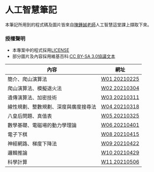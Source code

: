 # 人工智慧筆記
本筆記所用到的程式碼及圖片皆來自[陳鍾誠老師](https://gitlab.com/ccc109/ai)人工智慧這堂課上擷取下來。

### 授權聲明
- 本專案中的程式採用[LICENSE](https://github.com/zixxizxx/ai109b/pull/1/commits/6979f658a74c6042dfe458f82019a2714cf3c2c8)
- 部分圖片及內容採用維基百科:[CC BY-SA 3.0協議文本](https://zh.wikipedia.org/wiki/Wikipedia:CC_BY-SA_3.0%E5%8D%8F%E8%AE%AE%E6%96%87%E6%9C%AC)

內容 | 網址
-----|--------
簡介、爬山演算法 |[W01 20210225](https://github.com/zixxizxx/ai109b/blob/main/note/AI0225%20%E7%B0%A1%E4%BB%8B%E3%80%81%E7%88%AC%E5%B1%B1%E6%BC%94%E7%AE%97%E6%B3%95Done.pdf)
爬山演算法、模擬退火法 | [W02 20210304](https://github.com/zixxizxx/ai109b/blob/main/note/AI0304%20%E7%88%AC%E5%B1%B1%E6%BC%94%E7%AE%97%E6%B3%95%E3%80%81%E6%A8%A1%E6%93%AC%E9%80%80%E7%81%AB%E6%B3%95%20Done.pdf)
遺傳演算法、加密技術 | [W03 20210311](https://github.com/zixxizxx/ai109b/blob/main/note/AI0311%E9%81%BA%E5%82%B3%E6%BC%94%E7%AE%97%E6%B3%95%E3%80%81%E5%8A%A0%E5%AF%86%E6%8A%80%E8%A1%93%20Done.pdf)
線性規劃、整數規劃、深度與廣度搜尋法 | [W04 20210318](https://github.com/zixxizxx/ai109b/blob/main/note/AI0318%20%E7%B7%9A%E6%80%A7%E8%A6%8F%E5%8A%83%E3%80%81%E6%95%B4%E6%95%B8%E8%A6%8F%E5%8A%83%E3%80%81%E6%B7%B1%E5%BA%A6%E8%88%87%E5%BB%A3%E5%BA%A6%E6%90%9C%E5%B0%8B%E6%B3%95%20Done.pdf)
八皇后問題、真值表 | [W05 20210325](https://github.com/zixxizxx/ai109b/blob/main/note/AI0325%20%E5%85%AB%E7%9A%87%E5%90%8E%E5%95%8F%E9%A1%8C%E3%80%81%E7%9C%9F%E5%80%BC%E8%A1%A8%20Done.pdf)
數學基礎、電磁場的動力學理論 | [W06 20210401](https://github.com/zixxizxx/ai109b/blob/main/note/AI0401%20%E6%95%B8%E5%AD%B8%E5%9F%BA%E7%A4%8E%E3%80%81%E9%9B%BB%E7%A3%81%E5%A0%B4%E7%9A%84%E5%8B%95%E5%8A%9B%E5%AD%B8%E7%90%86%E8%AB%96%20Done.pdf)
電子下棋 | [W08 20210415](https://github.com/zixxizxx/ai109b/blob/main/note/AI0415%20%E9%9B%BB%E5%AD%90%E4%B8%8B%E6%A3%8B%20Done.pdf)
神經網路、梯度下降法 | [W09 20210422](https://github.com/zixxizxx/ai109b/blob/main/note/AI0422%20%E7%A5%9E%E7%B6%93%E7%B6%B2%E8%B7%AF%E3%80%81%E6%A2%AF%E5%BA%A6%E4%B8%8B%E9%99%8D%E6%B3%95%20Done.pdf)
邏輯推論 | [W10 20210429](https://github.com/zixxizxx/ai109b/blob/main/note/AI0429%20%E9%82%8F%E8%BC%AF%E6%8E%A8%E8%AB%96%20Done.pdf)
科學計算 | [W11 20210506](https://github.com/zixxizxx/ai109b/blob/main/note/AI0506%20%E7%A7%91%E5%AD%B8%E8%A8%88%E7%AE%97%20Done.pdf)
